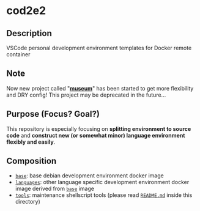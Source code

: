 # cod2e2

## Description

VSCode personal development environment templates for Docker remote container

## Note

Now new project called "**[museum](https://github.com/at0x0ft/museum)**" has been started to get more flexibility and DRY config! This project may be deprecated in the future...

## Purpose (Focus? Goal?)

This repository is especially focusing on **splitting environment to source code** and **construct new (or somewhat minor) language environment flexibly and easily**.

## Composition

- [`base`](./base/): base debian development environment docker image
- [`languages`](./languages/): other language specific development environment docker image derived from [`base`](./base/) image
- [`tools`](./tools/): maintenance shellscript tools (please read [`README.md`](./tools/README.md) inside this directory)
